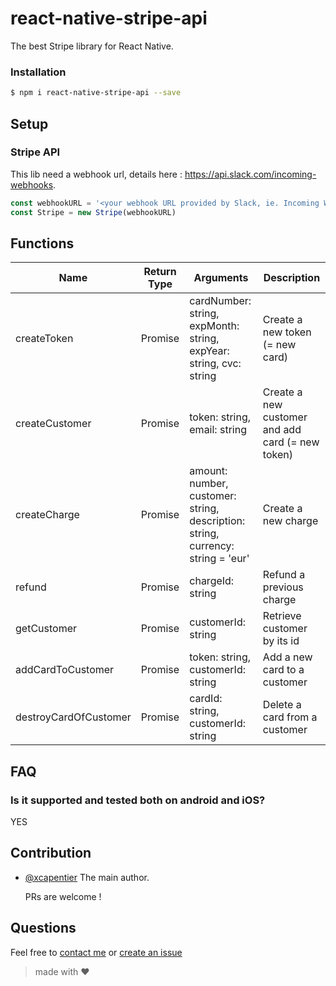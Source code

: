 # react-native-stripe-api

The best Stripe library for React Native.

### Installation
```bash
$ npm i react-native-stripe-api --save
```

## Setup

### Stripe API

This lib need a webhook url, details here : https://api.slack.com/incoming-webhooks.
```JavaScript
const webhookURL = '<your webhook URL provided by Slack, ie. Incoming WebHooks>'
const Stripe = new Stripe(webhookURL)
```

## Functions

| Name | Return Type | Arguments | Description |
| --- | --- | --- | --- |
| createToken | Promise | cardNumber: string, expMonth: string, expYear: string, cvc: string  | Create a new token (= new card) |
| createCustomer | Promise | token: string, email: string | Create a new customer and add card (= new token) |
| createCharge | Promise | amount: number, customer: string, description: string, currency: string = 'eur' | Create a new charge |
| refund | Promise | chargeId: string | Refund a previous charge |
| getCustomer | Promise | customerId: string | Retrieve customer by its id |
| addCardToCustomer | Promise | token: string, customerId: string | Add a new card to a customer |
| destroyCardOfCustomer | Promise | cardId: string, customerId: string | Delete a card from a customer |


## FAQ
### Is it supported and tested both on android and iOS?
YES

## Contribution

- [@xcapentier](mailto:contact@xaviercarpentier.com) The main author.

  PRs are welcome !

## Questions

Feel free to [contact me](mailto:contact@xaviercarpentier.com) or [create an issue](https://github.com/xcarpentier/react-native-stripe-api/issues/new)

> made with ♥
